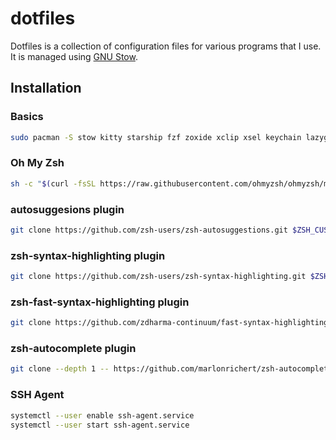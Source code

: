 # dotfiles

Dotfiles is a collection of configuration files for various programs that I use. It is managed using [GNU Stow](https://www.gnu.org/software/stow/).

## Installation

### Basics

```bash
sudo pacman -S stow kitty starship fzf zoxide xclip xsel keychain lazygit neovide deno
```

### Oh My Zsh

```bash
sh -c "$(curl -fsSL https://raw.githubusercontent.com/ohmyzsh/ohmyzsh/master/tools/install.sh)"
```

### autosuggesions plugin
```bash
git clone https://github.com/zsh-users/zsh-autosuggestions.git $ZSH_CUSTOM/plugins/zsh-autosuggestions
```

### zsh-syntax-highlighting plugin
```bash
git clone https://github.com/zsh-users/zsh-syntax-highlighting.git $ZSH_CUSTOM/plugins/zsh-syntax-highlighting
```

### zsh-fast-syntax-highlighting plugin
```bash
git clone https://github.com/zdharma-continuum/fast-syntax-highlighting.git ${ZSH_CUSTOM:-$HOME/.oh-my-zsh/custom}/plugins/fast-syntax-highlighting
```

### zsh-autocomplete plugin
```bash
git clone --depth 1 -- https://github.com/marlonrichert/zsh-autocomplete.git $ZSH_CUSTOM/plugins/zsh-autocomplete
```

### SSH Agent

```bash
systemctl --user enable ssh-agent.service
systemctl --user start ssh-agent.service
```
